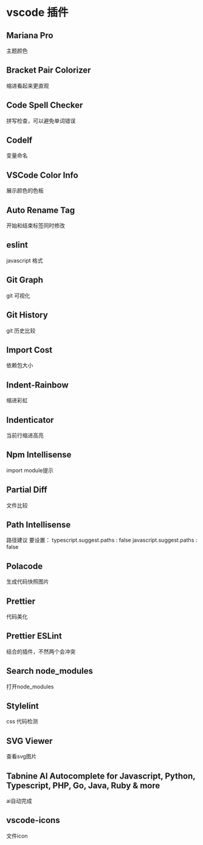 # vscode 插件
## Mariana Pro
主题颜色

## Bracket Pair Colorizer
缩进看起来更直观

## Code Spell Checker
拼写检查，可以避免单词错误

## Codelf
变量命名

## VSCode Color Info
展示颜色的色板

## Auto Rename Tag
开始和结束标签同时修改

## eslint
javascript 格式

## Git Graph
git 可视化

## Git History
git 历史比较

## Import Cost
依赖包大小

## Indent-Rainbow
缩进彩虹

## Indenticator
当前行缩进高亮

## Npm Intellisense
import module提示

## Partial Diff
文件比较

## Path Intellisense
路径建议
要设置：
typescript.suggest.paths : false
javascript.suggest.paths : false

## Polacode
生成代码快照图片

## Prettier
代码美化

## Prettier ESLint
结合的插件，不然两个会冲突

## Search node_modules
打开node_modules

## Stylelint
css 代码检测

## SVG Viewer
查看svg图片

## Tabnine AI Autocomplete for Javascript, Python, Typescript, PHP, Go, Java, Ruby & more
ai自动完成

## vscode-icons
文件icon



